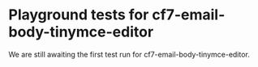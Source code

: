 # Playground tests for cf7-email-body-tinymce-editor
We are still awaiting the first test run for cf7-email-body-tinymce-editor.
